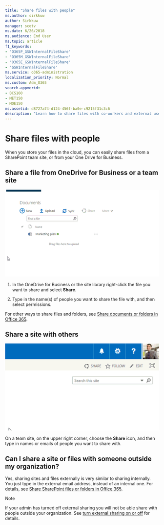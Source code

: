 ```yaml
---
title: "Share files with people"
ms.author: sirkkuw
author: Sirkkuw
manager: scotv
ms.date: 6/26/2018
ms.audience: End User
ms.topic: article
f1_keywords:
- 'O365P_GSWInternalFileShare'
- 'O365M_GSWInternalFileShare'
- 'O365E_GSWInternalFileShare'
- 'GSWInternalFileShare'
ms.service: o365-administration
localization_priority: Normal
ms.custom: Adm_O365
search.appverid:
- BCS160
- MET150
- MOE150
ms.assetid: d8727a74-d124-456f-ba0e-c9215f31c3c6
description: "Learn how to share files with co-workers and external users from a SharePoint team site or One Drive for Business."
---
```


# Share files with people

When you store your files in the cloud, you can easily share files from a SharePoint team site, or from your One Drive for Business.
  
## Share a file from OneDrive for Business or a team site

![Choose ellipses and then Share, type in email to share a file](../media/e08e88a7-e058-4952-abc8-a2020496c43f.gif)
  
1. In the OneDrive for Business or the site library right-click the file you want to share and select **Share.**
    
2. Type in the name(s) of people you want to share the file with, and then select permissions.
    
For other ways to share files and folders, see [Share documents or folders in Office 365](https://support.office.com/article/365-1FE37332-0F9A-4719-970E-D2578DA4941C.aspx).
  
## Share a site with others

![Choose Share and enter email to share a SharePoint site](../media/b56a7aea-b887-4353-b85d-6dedbb6c2a17.gif)
  
On a team site, on the upper right corner, choose the **Share** icon, and then type in names or emails of people you want to share with. 
  
## Can I share a site or files with someone outside my organization?

Yes, sharing sites and files externally is very similar to sharing internally. You just type in the external email address, instead of an internal one. For details, see [Share SharePoint files or folders in Office 365](https://support.office.com/article/1fe37332-0f9a-4719-970e-d2578da4941c.aspx).
  
> [!NOTE]
> If your admin has turned off external sharing you will not be able share with people outside your organization. See [turn external sharing on or off](https://support.office.com/article/c8a462eb-0723-4b0b-8d0a-70feafe4be85.aspx) for details. 
  

